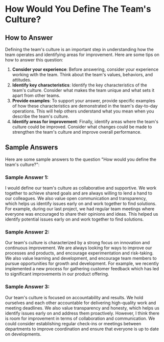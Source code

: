 How Would You Define The Team's Culture?
===============================================================

How to Answer
-------------

Defining the team's culture is an important step in understanding how the team operates and identifying areas for improvement. Here are some tips on how to answer this question:

1. **Consider your experience**: Before answering, consider your experience working with the team. Think about the team's values, behaviors, and attitudes.
2. **Identify key characteristics**: Identify the key characteristics of the team's culture. Consider what makes the team unique and what sets it apart from other teams.
3. **Provide examples**: To support your answer, provide specific examples of how these characteristics are demonstrated in the team's day-to-day operations. This will help others understand what you mean when you describe the team's culture.
4. **Identify areas for improvement**: Finally, identify areas where the team's culture could be improved. Consider what changes could be made to strengthen the team's culture and improve overall performance.

Sample Answers
--------------

Here are some sample answers to the question "How would you define the team's culture?":

### Sample Answer 1:

I would define our team's culture as collaborative and supportive. We work together to achieve shared goals and are always willing to lend a hand to our colleagues. We also value open communication and transparency, which helps us identify issues early on and work together to find solutions. For example, during our last project, we had regular team meetings where everyone was encouraged to share their opinions and ideas. This helped us identify potential issues early on and work together to find solutions.

### Sample Answer 2:

Our team's culture is characterized by a strong focus on innovation and continuous improvement. We are always looking for ways to improve our processes and products, and encourage experimentation and risk-taking. We also value learning and development, and encourage team members to pursue opportunities for growth and development. For example, we recently implemented a new process for gathering customer feedback which has led to significant improvements in our product offering.

### Sample Answer 3:

Our team's culture is focused on accountability and results. We hold ourselves and each other accountable for delivering high-quality work and meeting deadlines. We also value transparency and honesty, which helps us identify issues early on and address them proactively. However, I think there is room for improvement in terms of collaboration and communication. We could consider establishing regular check-ins or meetings between departments to improve coordination and ensure that everyone is up to date on developments.
